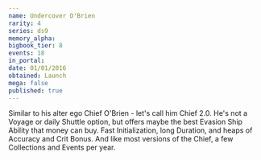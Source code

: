 ```yaml
---
name: Undercover O'Brien
rarity: 4
series: ds9
memory_alpha:
bigbook_tier: 8
events: 18
in_portal:
date: 01/01/2016
obtained: Launch
mega: false
published: true
---
```


Similar to his alter ego Chief O'Brien - let's call him Chief 2.0. He's not a Voyage or daily Shuttle option, but offers maybe the best Evasion Ship Ability that money can buy. Fast Initialization, long Duration, and heaps of Accuracy and Crit Bonus. And like most versions of the Chief, a few Collections and Events per year.
